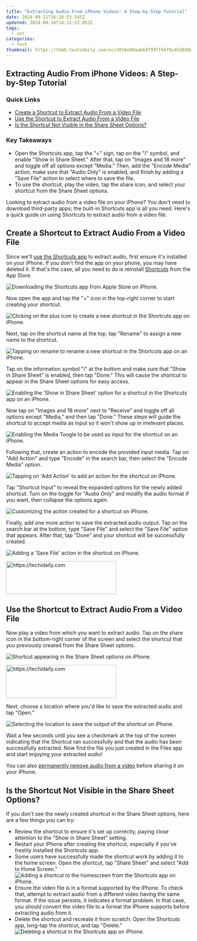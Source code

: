 ```yaml
---
title: "Extracting Audio From iPhone Videos: A Step-by-Step Tutorial"
date: 2024-09-11T16:28:53.545Z
updated: 2024-09-16T16:15:53.853Z
tags:
  - ios
categories:
  - tech
thumbnail: https://thmb.techidaily.com/ecc3916e90aab64f99ff84f9c45d036bcf1e08682351feaa92b6a0ff146b14b9.jpg
---
```


## Extracting Audio From iPhone Videos: A Step-by-Step Tutorial

### Quick Links

* [Create a Shortcut to Extract Audio From a Video File](https://on-screen-recording.techidaily.com/gaming-transformed-by-tech/)
* [Use the Shortcut to Extract Audio From a Video File](https://extra-lessons.techidaily.com/ace-gaming-the-top-4k-tvs-on-market/)
* [Is the Shortcut Not Visible in the Share Sheet Options?](https://win-howtos.techidaily.com/dell-laptop-keyboard-malfunction-heres-what-you-can-do/)

### Key Takeaways

* Open the Shortcuts app, tap the "+" sign, tap on the "i" symbol, and enable "Show in Share Sheet." After that, tap on "Images and 18 more" and toggle off all options except "Media." Then, add the "Encode Media" action, make sure that "Audio Only" is enabled, and finish by adding a "Save File" action to select where to save the file.
* To use the shortcut, play the video, tap the share icon, and select your shortcut from the Share Sheet options.

 Looking to extract audio from a video file on your iPhone? You don't need to download third-party apps; the built-in Shortcuts app is all you need. Here's a quick guide on using Shortcuts to extract audio from a video file.

##  Create a Shortcut to Extract Audio From a Video File

 Since we'll [use the Shortcuts app](https://win-solutions.techidaily.com/expert-tips-for-when-you-cant-get-far-cry-6-running-on-your-desktop/) to extract audio, first ensure it's installed on your iPhone. If you don't find the app on your phone, you may have deleted it. If that's the case, all you need to do is reinstall [Shortcuts](https://apps.apple.com/us/app/shortcuts/id915249334) from the App Store.

![Downloading the Shortcuts app from Apple Store on iPhone.](https://static1.howtogeekimages.com/wordpress/wp-content/uploads/2023/12/1-downloading-the-shortcuts-app-from-apple-store-on-iphone.jpg) 

 Now open the app and tap the "+" icon in the top-right corner to start creating your shortcut.

![Clicking on the plus icon to create a new shortcut in the Shortcuts app on iPhone.](https://static1.howtogeekimages.com/wordpress/wp-content/uploads/2023/12/2-clicking-on-the-plus-icon-to-create-a-new-shortcut-in-the-shortcuts-app-on-iphone.jpg) 

 Next, tap on the shortcut name at the top, tap "Rename" to assign a new name to the shortcut.

![Tapping on rename to rename a new shortcut in the Shortcuts app on an iPhone.](https://static1.howtogeekimages.com/wordpress/wp-content/uploads/2023/12/3-tapping-on-rename-to-rename-a-new-shortcut-in-the-shortcuts-app-on-an-iphone.jpg) 

 Tap on the information symbol "i" at the bottom and make sure that "Show in Share Sheet" is enabled, then tap "Done." This will cause the shortcut to appear in the Share Sheet options for easy access.

![Enabling the 'Show in Share Sheet' option for a shortcut in the Shortcuts app on an iPhone.](https://static1.howtogeekimages.com/wordpress/wp-content/uploads/2023/12/4-enabling-the-show-in-share-sheet-option-for-a-shortcut-in-the-shortcuts-app-on-an-iphone.jpg) 

 Now tap on "Images and 18 more" next to "Receive" and toggle off all options except "Media," and then tap "Done." These steps will guide the shortcut to accept media as input so it won't show up in irrelevant places.

![Enabling the Media Toogle to be used as input for the shortcut on an iPhone.](https://static1.howtogeekimages.com/wordpress/wp-content/uploads/2023/12/6-enabling-the-media-toogle-to-be-used-as-input-for-the-shortcut-on-an-iphone.jpg) 

 Following that, create an action to encode the provided input media. Tap on "Add Action" and type "Encode" in the search bar, then select the "Encode Media" option.

![Tapping on 'Add Action' to add an action for the shortcut on iPhone.](https://static1.howtogeekimages.com/wordpress/wp-content/uploads/2023/12/7-tapping-on-add-an-action-to-create-an-action-for-the-shortcut-on-iphone.jpg) 

 Tap "Shortcut Input" to reveal the expanded options for the newly added shortcut. Turn on the toggle for "Audio Only" and modify the audio format if you want, then collapse the options again.

![Customizing the action created for a shortcut on iPhone.](https://static1.howtogeekimages.com/wordpress/wp-content/uploads/2023/12/8-customizing-the-action-created-for-a-shortcut-on-iphone.jpg) 

 Finally, add one more action to save the extracted audio output. Tap on the search bar at the bottom, type "Save File" and select the "Save File" option that appears. After that, tap "Done" and your shortcut will be successfully created.

![Adding a 'Save File' action in the shortcut on iPhone.](https://static1.howtogeekimages.com/wordpress/wp-content/uploads/2023/12/9-adding-a-save-file-action-in-the-shortcut-on-iphone.jpg) 

<!-- affiliate ads begin -->
<a href="https://wigfever.sjv.io/c/5597632/1995803/22899" target="_top" id="1995803">
  <img src="//a.impactradius-go.com/display-ad/22899-1995803" border="0" alt="https://techidaily.com" width="300" height="90"/>
</a>
<img height="0" width="0" src="https://wigfever.sjv.io/i/5597632/1995803/22899" style="position:absolute;visibility:hidden;" border="0" />
<!-- affiliate ads end -->

##  Use the Shortcut to Extract Audio From a Video File

 Now play a video from which you want to extract audio. Tap on the share icon in the bottom-right corner of the screen and select the shortcut that you previously created from the Share Sheet options.

![Shortcut appearing in the Share Sheet options on iPhone.](https://static1.howtogeekimages.com/wordpress/wp-content/uploads/2023/12/11-shortcut-appearing-the-share-sheet-options-on-iphone.jpg) 

<!-- affiliate ads begin -->
<a href="https://wigfever.sjv.io/c/5597632/2005196/22899" target="_top" id="2005196">
  <img src="//a.impactradius-go.com/display-ad/22899-2005196" border="0" alt="https://techidaily.com" width="300" height="90"/>
</a>
<img height="0" width="0" src="https://wigfever.sjv.io/i/5597632/2005196/22899" style="position:absolute;visibility:hidden;" border="0" />
<!-- affiliate ads end -->

 Next, choose a location where you'd like to save the extracted audio and tap "Open."

![Selecting the location to save the output of the shortcut on iPhone.](https://static1.howtogeekimages.com/wordpress/wp-content/uploads/2023/12/12-selecting-the-location-to-save-the-output-of-the-shortcut-on-iphone.jpg) 

 Wait a few seconds until you see a checkmark at the top of the screen indicating that the Shortcut ran successfully and that the audio has been successfully extracted. Now find the file you just created in the Files app and start enjoying your extracted audio!

 You can also [permanently remove audio from a video](https://ai-video-apps.techidaily.com/updated-in-2024-the-ultimate-guide-to-ken-burns-effect-in-final-cut-pro-tips-tricks-and-best-practices/) before sharing it on your iPhone.

##  Is the Shortcut Not Visible in the Share Sheet Options?

 If you don't see the newly created shortcut in the Share Sheet options, here are a few things you can try:

* Review the shortcut to ensure it's set up correctly, paying close attention to the "Show in Share Sheet" setting.
* Restart your iPhone after creating the shortcut, especially if you've freshly installed the Shortcuts app.
* Some users have successfully made the shortcut work by adding it to the home screen. Open the shortcut, tap "Share Sheet" and select "Add to Home Screen."  
![Adding a shortcut to the homescreen from the Shortcuts app on iPhone.](https://static1.howtogeekimages.com/wordpress/wp-content/uploads/2023/12/14-adding-a-shortcut-to-the-homescreen-in-the-shortcuts-app-on-iphone.jpg)
* Ensure the video file is in a format supported by the iPhone. To check that, attempt to extract audio from a different video having the same format. If the issue persists, it indicates a format problem. In that case, you should convert the video file to a format the iPhone supports before extracting audio from it.
* Delete the shortcut and recreate it from scratch. Open the Shortcuts app, long-tap the shortcut, and tap "Delete."  
![Deleting a shortcut in the Shortcuts app on iPhone.](https://static1.howtogeekimages.com/wordpress/wp-content/uploads/2023/12/13-deleting-a-shortcut-in-the-shortcuts-app-on-iphone.jpg)

<ins class="adsbygoogle"
     style="display:block"
     data-ad-format="autorelaxed"
     data-ad-client="ca-pub-7571918770474297"
     data-ad-slot="1223367746"></ins>

<ins class="adsbygoogle"
     style="display:block"
     data-ad-client="ca-pub-7571918770474297"
     data-ad-slot="8358498916"
     data-ad-format="auto"
     data-full-width-responsive="true"></ins>



